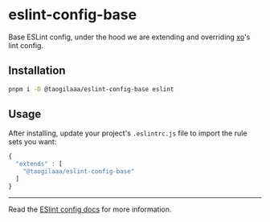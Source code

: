 # eslint-config-base

Base ESLint config, under the hood we are extending and overriding [xo](https://github.com/xojs/eslint-config-xo-space)'s lint config.

## Installation

```sh
pnpm i -D @taogilaaa/eslint-config-base eslint
```

## Usage

After installing, update your project's `.eslintrc.js` file to import the rule sets you want:

```js
{
  "extends" : [
    "@taogilaaa/eslint-config-base"
  ]
}
```

---

Read the [ESlint config docs](http://eslint.org/docs/user-guide/configuring#extending-configuration-files)
for more information.
